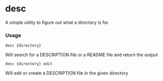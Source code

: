 # desc
A simple utility to figure out what a directory is for


### Usage
`desc {directory}`

Will search for a DESCRIPTION file or a README file and return the output

`desc {directory} edit`

Will edit or create a DESCRIPTION file in the given directory

